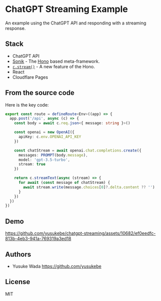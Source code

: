 # ChatGPT Streaming Example

An example using the ChatGPT API and responding with a streaming response.

## Stack

* ChatGPT API
* [Sonik](https://github.com/yusukebe/sonik) - The [Hono](https://hono.dev/) based meta-framework.
* [`c.stream()`](https://github.com/honojs/hono/pull/1437) - A new feature of the Hono.
* React
* Cloudflare Pages

## From the source code

Here is the key code:

```ts
export const route = defineRoute<Env>((app) => {
  app.post('/api', async (c) => {
    const body = await c.req.json<{ message: string }>()

    const openai = new OpenAI({
      apiKey: c.env.OPENAI_API_KEY
    })

    const chatStream = await openai.chat.completions.create({
      messages: PROMPT(body.message),
      model: 'gpt-3.5-turbo',
      stream: true
    })

    return c.streamText(async (stream) => {
      for await (const message of chatStream) {
        await stream.write(message.choices[0]?.delta.content ?? '')
      }
    })
  })
})
```

## Demo

https://github.com/yusukebe/chatgpt-streaming/assets/10682/ef0eedfc-813b-4eb3-941a-769319a3ed18

## Authors

- Yusuke Wada <https://github.com/yusukebe>

## License

MIT
